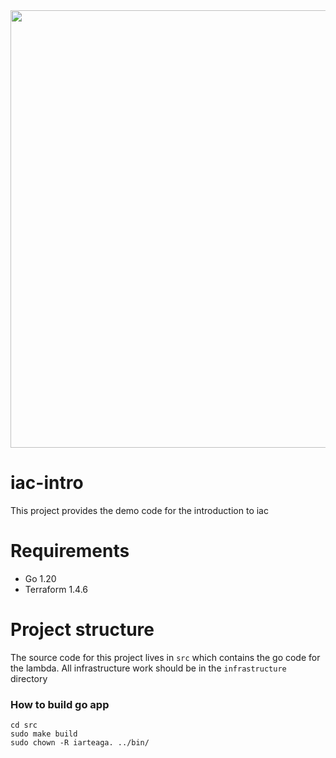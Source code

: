  <div align="center">
    <img src="images/sqs-lambada-s3.JPG" width="700" />
</div>

# iac-intro

This project provides the demo code for the introduction to iac

# Requirements

- Go 1.20
- Terraform 1.4.6

# Project structure

The source code for this project lives in `src` which contains the go code
for the lambda. All infrastructure work should be in the `infrastructure`
directory

### **How to build go app**

```
cd src
sudo make build
sudo chown -R iarteaga. ../bin/
```
